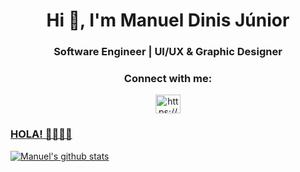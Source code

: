 <h1 align="center">Hi 👋, I'm Manuel Dinis Júnior</h1>
<h3 align="center"> Software Engineer | UI/UX & Graphic Designer</h3>

<h3 align="center">Connect with me:</h3>
<p align="center">
</a>

<a href="https://www.linkedin.com/in/manueldinisjunior/" align="center" target="blank">

  <img align="center" src="https://raw.githubusercontent.com/rahuldkjain/github-profile-readme-generator/master/src/images/icons/Social/linked-in-alt.svg" alt="https://www.linkedin.com/in/manuel-dinis-junior/" height="30" width="40" >


### HOLA! 👋🏽👋🏽
<a href="https://github.com/manueldinisjunior">
  <img src="https://raw.githubusercontent.com/manueldinisjunior/githubstats/master/generated/languages.svg"   alt="Manuel's github stats" /></a>
